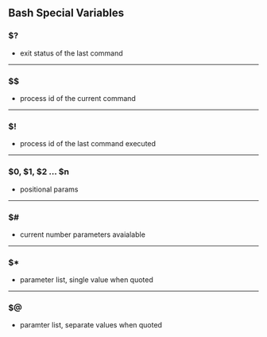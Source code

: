 ## Bash Special Variables



### $? 
- exit status of the last command 

- - -

### $$
- process id of the current command

- - -

### $!
- process id of the last command executed

- - - 

### $0, $1, $2 ... $n
- positional params

- - -

### $#
- current number parameters avaialable 

- - -

### $*
- parameter list, single value when quoted

- - -

### $@
- paramter list, separate values when quoted

